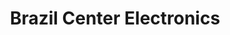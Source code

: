 ---
title: "Brazil Center Electronics"
url: /orlando/brazil-center-electronics/
shop: electronics
---